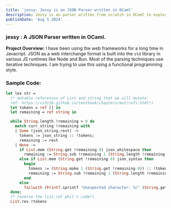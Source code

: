 ```yaml
---
title: 'jessy: Jessy is an JSON Parser written in OCaml'
description: Jessy is an parser written from scratch in OCaml to explore the areas of parsing in functional programming style.
publishDate: 'Aug 5 2024'
---
```


### jessy : A JSON Parser written in OCaml.

**Project Overview:**
I have been using the web frameworks for a long time in Javacript. JSON as a web interchange format is built into the `std` library in various JS runtimes like Node and Bun. Most of the parsing techniques use iterative techniques. I am trying to use this using a functional programming style.

### Sample Code:

```ocaml
let lex str =
  (* mutable references of List and string that we will mutate
  ref: https://cs3110.github.io/textbook/chapters/mut/refs.html*)
  let tokens = ref [] in
  let remaining = ref string in

  while String.length !remaining > 0 do
    match curr_string !remaining with
    | Some (json_string,rest) ->
      tokens := json_string :: !tokens;
      remaining := rest
    | None ->
      if List.mem (String.get !remaining 0) json_whitespace then
        remaining := String.sub !remaining 1 (String.length !remaining -1)
      else if List.mem (String.get !remaining 0) json_syntax then
        begin
          tokens := (String.make 1 (String.get !remaining 0)) :: !tokens;
          remaining := String.sub !remaining 1 (String.length !remaining - 1)
        end
      else
        failwith (Printf.sprintf "Unexpected character: %c" (String.get !remaining 0))
  done;
  (* reverse the list,ref phil's code*)
  List.rev !tokens
```
